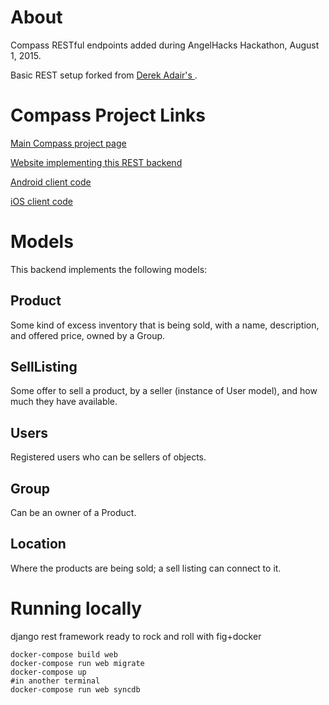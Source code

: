 # About

Compass RESTful endpoints added during AngelHacks Hackathon, August 1, 2015.

Basic REST setup forked from [Derek Adair's ](https://github.com/derek-adair/django-rest-docker).

# Compass Project Links

[Main Compass project page](http://compass-angelhack.meteor.com)

[Website implementing this REST backend](http://compassangelhack.silasbarta.com/)

[Android client code](https://github.com/tsato1/Compass-Android)

[iOS client code](https://github.com/JCheungX/CompassIOS)

# Models

This backend implements the following models:

## Product

Some kind of excess inventory that is being sold, with a name, description, and offered price, owned by a Group.

## SellListing

Some offer to sell a product, by a seller (instance of User model), and how much they have available.

## Users

Registered users who can be sellers of objects.

## Group

Can be an owner of a Product.

## Location

Where the products are being sold; a sell listing can connect to it.

# Running locally

django rest framework ready to rock and roll with fig+docker

    docker-compose build web
    docker-compose run web migrate
    docker-compose up
    #in another terminal
    docker-compose run web syncdb
